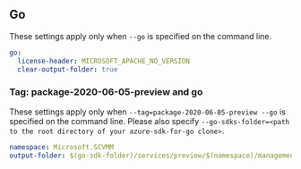 ## Go

These settings apply only when `--go` is specified on the command line.

```yaml $(go)
go:
  license-header: MICROSOFT_APACHE_NO_VERSION
  clear-output-folder: true
```

### Tag: package-2020-06-05-preview and go

These settings apply only when `--tag=package-2020-06-05-preview --go` is specified on the command line.
Please also specify `--go-sdks-folder=<path to the root directory of your azure-sdk-for-go clone>`.

```yaml $(tag) == 'package-2020-06-05-preview' && $(go)
namespace: Microsoft.SCVMM
output-folder: $(go-sdk-folder)/services/preview/$(namespace)/management/2020-06-05-preview/$(namespace)
```
